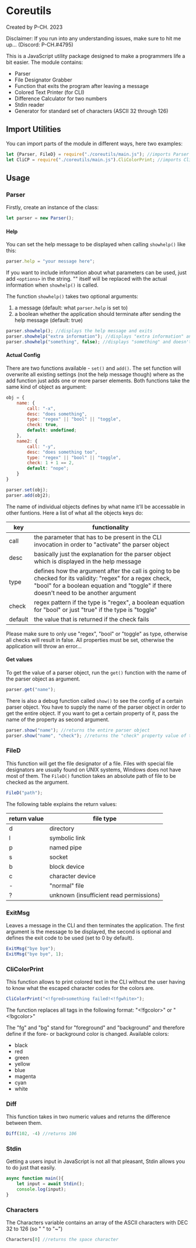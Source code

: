 # Coreutils

Created by P-CH. 2023

Disclaimer: If you run into any understanding issues, make sure to hit me up... (Discord: P-CH.#4795)

This is a JavaScript utility package designed to make a programmers life a bit easier. The module contains:
- Parser
- File Designator Grabber
- Function that exits the program after leaving a message
- Colored Text Printer (for CLI)
- Difference Calculator for two numbers
- Stdin reader
- Generator for standard set of characters (ASCII 32 through 126)

## Import Utilities

You can import parts of the module in different ways, here two examples:

```js
let {Parser, FileD} = require("./coreutils/main.js"); //imports Parser and FileD
let CliCP = require("./coreutils/main.js").CliColorPrint; //imports CliColorPrint as CliCP
```

## Usage

### Parser

Firstly, create an instance of the class:

```js
let parser = new Parser();
```

#### Help

You can set the help message to be displayed when calling ``showhelp()`` like this:

```js
parser.help = "your message here";
```

If you want to include information about what parameters can be used, just add ``<options>`` in the string. "<options>" itself will be replaced with the actual information when ``showhelp()`` is called.

The function ``showhelp()`` takes two optional arguments:
1. a message (default: what ``parser.help`` is set to)
2. a boolean whether the application should terminate after sending the help message (default: true)

```js
parser.showhelp(); //displays the help message and exits
parser.showhelp("extra information"); //displays "extra information" and exits
parser.showhelp("something", false); //displays "something" and doesn't exit
```

#### Actual Config

There are two functions available - ``set()`` and ``add()``. The set function will overwrite all existing settings (not the help message though) where as the add function just adds one or more parser elements.
Both functions take the same kind of object as argument:

```js
obj = {
    name: {
        call: "-x",
        desc: "does something",
        type: "regex" || "bool" || "toggle",
        check: true,
        default: undefined;
    },
    name2: {
        call: "-y",
        desc: "does something too",
        type: "regex" || "bool" || "toggle",
        check: 1 + 1 == 2,
        default: "nope";
    }
}
```

```js
parser.set(obj);
parser.add(obj2);
```

The name of individual objects defines by what name it'll be accessable in other funtions.
Here a list of what all the objects keys do:

|key|functionality|
|---|-------------|
|call|the parameter that has to be present in the CLI invocation in order to "activate" the parser object|
|desc|basically just the explanation for the parser object which is displayed in the help message|
|type|defines how the argument after the call is going to be checked for its validity: "regex" for a regex check, "bool" for a boolean equation and "toggle" if there doesn't need to be another argument|
|check|regex pattern if the type is "regex", a boolean equation for "bool" or just "true" if the type is "toggle"|
|default|the value that is returned if the check fails|

Please make sure to only use "regex", "bool" or "toggle" as type, otherwise all checks will result in false. All properties must be set, otherwise the application will throw an error...

#### Get values

To get the value of a parser object, run the ``get()`` function with the name of the parser object as argument.

```js
parser.get("name");
```

There is also a debug function called ``show()`` to see the config of a certain parser object. You have to supply the name of the parser object in order to get the entire object. If you want to get a certain property of it, pass the name of the property as second argument.

```js
parser.show("name"); //returns the entire parser object
parser.show("name", "check"); //returns the "check" property value of the "name" parser object
```

### FileD


This function will get the file designator of a file. Files with special file designators are usually found on UNIX systems, Windows does not have most of them.
The ``FileD()`` function takes an absolute path of file to be checked as the argument.

```js
FileD("path");
```

The following table explains the return values:

|return value|file type|
|------------|---------|
|d|directory|
|l|symbolic link|
|p|named pipe|
|s|socket|
|b|block device|
|c|character device|
|-|"normal" file|
|?|unknown (insufficient read permissions)|

### ExitMsg

Leaves a message in the CLI and then terminates the application. The first argument is the message to be displayed, the second is optional and defines the exit code to be used (set to 0 by default).

```js
ExitMsg("bye bye");
ExitMsg("bye bye", 1);
```

### CliColorPrint

This function allows to print colored text in the CLI without the user having to know what the escaped character codes for the colors are.

```js
CliColorPrint("<!fgred>something failed!<!fgwhite>");
```

The function replaces all tags in the following format:
"<!fgcolor>" or "<!bgcolor>"

The "fg" and "bg" stand for "foreground" and "background" and therefore define if the fore- or background color is changed. Available colors:
- black
- red
- green
- yellow
- blue
- magenta
- cyan
- white


### Diff

This function takes in two numeric values and returns the difference between them.

```js
Diff(102, -4) //returns 106
```


### Stdin

Getting a users input in JavaScript is not all that pleasant, Stdin allows you to do just that easily.

```js
async function main(){
    let input = await Stdin();
    console.log(input);
}
```


### Characters

The Characters variable contains an array of the ASCII characters with DEC 32 to 126 (so " " to "~")

```js
Characters[0] //returns the space character
```